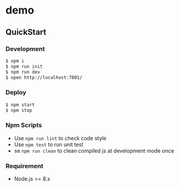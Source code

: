 # demo



## QuickStart

### Development

```bash
$ npm i
$ npm run init
$ npm run dev
$ open http://localhost:7001/
```

### Deploy

```bash
$ npm start
$ npm stop
```

### Npm Scripts

- Use `npm run lint` to check code style
- Use `npm test` to run unit test
- se `npm run clean` to clean compiled js at development mode once

### Requirement

- Node.js >= 8.x
